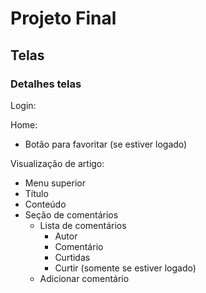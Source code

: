 
# Projeto Final

## Telas
 <!-- - Criação de conta -->
 <!-- - Login -->
 <!-- - Home (listagem de artigos) -->
 <!-- - Cadastro de artigo -->
 <!-- - Visualização de artigo -->

### Detalhes telas
<!-- Criação de conta:  -->
<!-- - Menu superior -->
<!-- - Input texto (usuário) -->
<!-- - Input senha -->
<!-- - Botão confirmar (mostra callback, redireciona para login) -->
<!-- - Botão cancelar (volta para home) -->

Login:
<!-- - Igual criação de conta -->

Home:
<!-- - Menu superior
- Listagem de artigos
  - Título
  - Resumo
  - Data de postagem
  - Autor
  - Botão para visualizar artigo completo -->
  - Botão para favoritar (se estiver logado)
<!-- - Botão para criar artigo (caso estiver logado) -->

<!-- Cadastro de artigo:
- Menu superior
- Campo texto (título, max 255)
- Campo conteúdo (rich text ou textarea simples, max 4000) -->


Visualização de artigo:
- Menu superior
- Título
- Conteúdo
- Seção de comentários
   - Lista de comentários
      - Autor
      - Comentário
      - Curtidas
      - Curtir (somente se estiver logado)
   - Adicionar comentário


